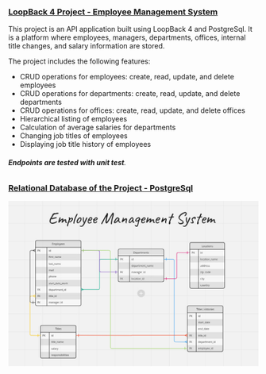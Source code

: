 ### <u>**LoopBack 4 Project - Employee Management System**</u>

This project is an API application built using LoopBack 4 and PostgreSql. It is a platform where employees, managers, departments, offices, internal title changes, and salary information are stored.

The project includes the following features:

- CRUD operations for employees: create, read, update, and delete employees
- CRUD operations for departments: create, read, update, and delete departments
- CRUD operations for offices: create, read, update, and delete offices
- Hierarchical listing of employees
- Calculation of average salaries for departments
- Changing job titles of employees
- Displaying job title history of employees

###### **Endpoints are tested with unit test**.



### <u>Relational Database of the Project - PostgreSql</u>

![Database](/employee-management-system/database.png)
